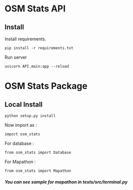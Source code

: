 # OSM Stats API

## Install

Install requirements.

```pip install -r requirements.txt```

Run server

```uvicorn API.main:app --reload```

# OSM Stats Package

## Local Install


```python setup.py install```

Now import as : 

```import osm_stats```

For database : 

```from osm_stats import Database```

For Mapathon : 

```from osm_stats import Mapathon```
##### You can see sample for mapathon in tests/src/terminal.py